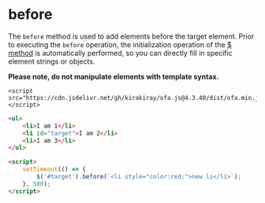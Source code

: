 # before

The `before` method is used to add elements before the target element. Prior to executing the `before` operation, the initialization operation of the [$ method](../instance/dollar.md) is automatically performed, so you can directly fill in specific element strings or objects.

**Please note, do not manipulate elements with template syntax.**

<html-viewer>

```
<script src="https://cdn.jsdelivr.net/gh/kirakiray/ofa.js@4.3.40/dist/ofa.min.js"></script>
```

```html
<ul>
    <li>I am 1</li>
    <li id="target">I am 2</li>
    <li>I am 3</li>
</ul>

<script>
    setTimeout(() => {
        $('#target').before(`<li style="color:red;">new li</li>`);
    }, 500);
</script>
```

</html-viewer>